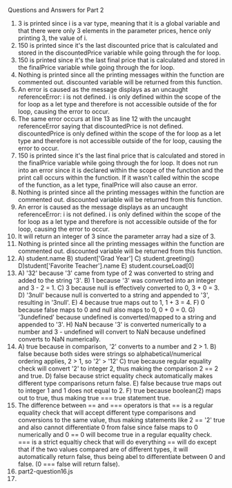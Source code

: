 Questions and Answers for Part 2
1) 3 is printed since i is a var type, meaning that it is a global variable and that there were only 3 elements in the parameter prices, hence only printing 3, the value of i.
2) 150 is printed since it's the last discounted price that is calculated and stored in the discountedPrice variable while going through the for loop.
3) 150 is printed since it's the last final price that is calculated and stored in the finalPrice variable while going through the for loop.
4) Nothing is printed since all the printing messages within the function are commented out. discounted variable will be returned from this function. 
5) An error is caused as the message displays as an uncaught referenceError: i is not defined. i is only defined within the scope of the for loop as a let type and therefore is not accessible outside of the for loop, causing the error to occur.
6) The same error occurs at line 13 as line 12 with the uncaught referenceError saying that discountedPrice is not defined. discountedPrice is only defined within the scope of the for loop as a let type and therefore is not accessible outside of the for loop, causing the error to occur.
7) 150 is printed since it's the last final price that is calculated and stored in the finalPrice variable while going through the for loop. It does not run into an error since it is declared within the scope of the function and the print call occurs within the function. If it wasn't called within the scope of the function, as a let type, finalPrice will also cause an error.
8) Nothing is printed since all the printing messages within the function are commented out. discounted variable will be returned from this function.
9) An error is caused as the message displays as an uncaught referenceError: i is not defined. i is only defined within the scope of the for loop as a let type and therefore is not accessible outside of the for loop, causing the error to occur.
10) It will return an integer of 3 since the parameter array had a size of 3. 
11) Nothing is printed since all the printing messages within the function are commented out. discounted variable will be returned from this function.
12) A) student.name B) student['Grad Year'] C) student.greeting() D)student['Favorite Teacher'].name E) student.courseLoad[0]
13) A) '32' because '3' came from type of 2 was converted to string and added to the string '3'. B) 1 because '3' was converted into an integer and 3 - 2 = 1. C) 3 because null is effectively converted to 0, 3 + 0 = 3. D) '3null' because null is converted to a string and appended to '3', resulting in '3null'. E) 4 because true maps out to 1, 1 + 3 = 4. F) 0 because false maps to 0 and null also maps to 0, 0 + 0 = 0. G) '3undefined' because undefined is converted/mapped to a string and appended to '3'. H) NaN because '3' is converted numerically to a number and 3 - undefined will convert to NaN because undefined converts to NaN numerically.
14) A) true because in comparison, '2' converts to a number and 2 > 1. B) false because both sides were strings so alphabetical/numerical ordering applies, 2 > 1, so '2' > '12' C) true because regular equality check will convert '2' to integer 2, thus making the comparison 2 == 2 and true. D) false because strict equality check automatically makes different type comparisons return false. E) false because true maps out to integer 1 and 1 does not equal to 2. F) true because boolean(2) maps out to true, thus making true === true statement true.
15) The difference between == and === operators is that == is a regular equality check that will accept different type comparisons and conversions to the same value, thus making statements like 2 == '2' true and also cannot differentiate 0 from false since false maps to 0 numerically and 0 == 0 will become true in a regular equality check. === is a strict equaltiy check that will do everything == will do except that if the two values compared are of different types, it will automatically return false, thus being abel to differentiate between 0 and false. (0 === false will return false).
16) part2-question16.js
17) 
